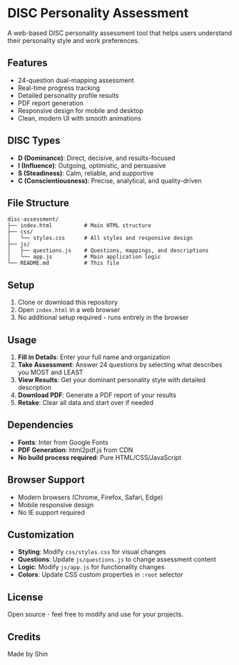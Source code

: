 # DISC Personality Assessment

A web-based DISC personality assessment tool that helps users understand their personality style and work preferences.

## Features

- 24-question dual-mapping assessment
- Real-time progress tracking
- Detailed personality profile results
- PDF report generation
- Responsive design for mobile and desktop
- Clean, modern UI with smooth animations

## DISC Types

- **D (Dominance)**: Direct, decisive, and results-focused
- **I (Influence)**: Outgoing, optimistic, and persuasive  
- **S (Steadiness)**: Calm, reliable, and supportive
- **C (Conscientiousness)**: Precise, analytical, and quality-driven

## File Structure

```
disc-assessment/
├── index.html          # Main HTML structure
├── css/
│   └── styles.css      # All styles and responsive design
├── js/
│   ├── questions.js    # Questions, mappings, and descriptions
│   └── app.js          # Main application logic
└── README.md           # This file
```

## Setup

1. Clone or download this repository
2. Open `index.html` in a web browser
3. No additional setup required - runs entirely in the browser

## Usage

1. **Fill in Details**: Enter your full name and organization
2. **Take Assessment**: Answer 24 questions by selecting what describes you MOST and LEAST
3. **View Results**: Get your dominant personality style with detailed description
4. **Download PDF**: Generate a PDF report of your results
5. **Retake**: Clear all data and start over if needed

## Dependencies

- **Fonts**: Inter from Google Fonts
- **PDF Generation**: html2pdf.js from CDN
- **No build process required**: Pure HTML/CSS/JavaScript

## Browser Support

- Modern browsers (Chrome, Firefox, Safari, Edge)
- Mobile responsive design
- No IE support required

## Customization

- **Styling**: Modify `css/styles.css` for visual changes
- **Questions**: Update `js/questions.js` to change assessment content
- **Logic**: Modify `js/app.js` for functionality changes
- **Colors**: Update CSS custom properties in `:root` selector

## License

Open source - feel free to modify and use for your projects.

## Credits

Made by Shin